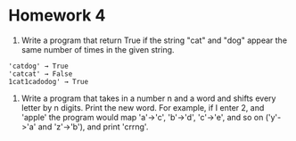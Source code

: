 # Homework 4

1. Write a program that return True if the string "cat" and "dog" appear the same number of times in the given string.

```
'catdog' → True
'catcat' → False
1cat1cadodog' → True
```

1. Write a program that takes in a number n and a word and shifts every letter by n digits. Print the new word. For example, if I enter 2, and 'apple' the program  would map 'a'->'c', 'b'->'d', 'c'->'e', and so on ('y'->'a' and 'z'->'b'), and print 'crrng'.